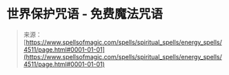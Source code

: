 <!--yml

category: 未分类

date: 2024-06-12 18:38:15

-->

# 世界保护咒语 - 免费魔法咒语

> 来源：[https://www.spellsofmagic.com/spells/spiritual_spells/energy_spells/4511/page.html#0001-01-01](https://www.spellsofmagic.com/spells/spiritual_spells/energy_spells/4511/page.html#0001-01-01)
